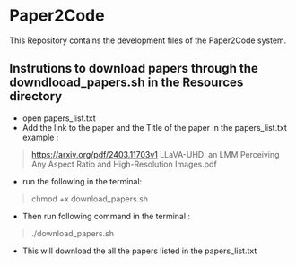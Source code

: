 # Paper2Code
This Repository contains the development files of the Paper2Code system.

## Instrutions to download papers through the downdlooad_papers.sh in the Resources directory

- open papers_list.txt
- Add the link to the paper and the Title of the paper in the papers_list.txt
example :
> https://arxiv.org/pdf/2403.11703v1 LLaVA-UHD: an LMM Perceiving Any Aspect Ratio and High-Resolution Images.pdf

- run the following in the terminal:

> chmod +x download_papers.sh

- Then run following command in the terminal :

> ./download_papers.sh<br>

- This will download the all the papers listed in the papers_list.txt



 
